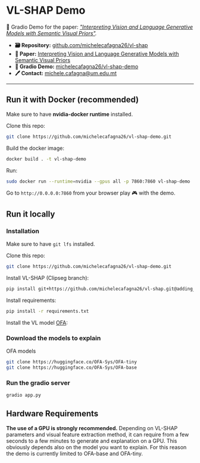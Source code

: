 # VL-SHAP Demo

🚀 Gradio Demo for the paper: *["Interpreting Vision and Language Generative Models with Semantic Visual Priors"](https://arxiv.org/abs/2304.14986).*

- **🗃️ Repository:** [github.com/michelecafagna26/vl-shap](https://github.com/michelecafagna26/vl-shap)
- **📜 Paper:** [Interpreting Vision and Language Generative Models with Semantic Visual Priors](https://arxiv.org/abs/2304.14986)
- **🚀 Gradio Demo:** [michelecafagna26/vl-shap-demo](https://github.com/michelecafagna26/vl-shap-demo)
- **🖊️ Contact:** michele.cafagna@um.edu.mt

---

## Run it with Docker (recommended)

Make sure to have **nvidia-docker runtime** installed.

Clone this repo:
```bash
git clone https://github.com/michelecafagna26/vl-shap-demo.git
```

Build the docker image:

```bash
docker build . -t vl-shap-demo
```

Run:
```bash
sudo docker run --runtime=nvidia --gpus all -p 7860:7860 vl-shap-demo
```
Go to ```http://0.0.0.0:7860``` from your browser play 🎮 with the demo.

## Run it locally

### Installation

Make sure to have ```git lfs``` installed.

Clone this repo:
```bash
git clone https://github.com/michelecafagna26/vl-shap-demo.git
```
Install VL-SHAP (Clipseg branch):
```bash
pip install git+https://github.com/michelecafagna26/vl-shap.git@adding_clipseg#egg=semshap
```
Install requirements:
```bash
pip install -r requirements.txt
```
Install the VL model [OFA](https://github.com/OFA-Sys/OFA/blob/feature/add_transformers/transformers.md):

### Download the models to explain

OFA models
```bash
git clone https://huggingface.co/OFA-Sys/OFA-tiny 
git clone https://huggingface.co/OFA-Sys/OFA-base
```

### Run the gradio server

```bash
gradio app.py
```

## Hardware Requirements
**The use of a GPU is strongly recommended.**
Depending on VL-SHAP parameters and visual feature extraction method, it can require from a few seconds to a few minutes to generate and explanation on a GPU.
This obviously depends also on the model you want to explain. For this reason the demo is currently limited to OFA-base and OFA-tiny.



